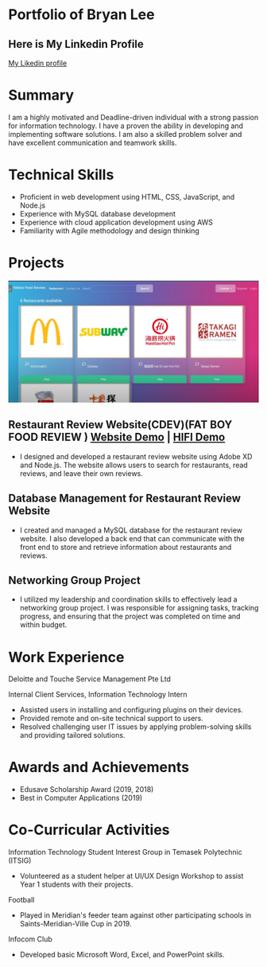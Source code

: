# Portfolio of Bryan Lee

## Here is My Linkedin Profile

[My Likedin profile](https://www.linkedin.com/in/bryan-lee-204b611b3)

# Summary

I am a highly motivated and Deadline-driven individual with a strong passion for information technology. I have a proven the ability in developing and implementing software solutions. I am also a skilled problem solver and have excellent communication and teamwork skills.

# Technical Skills

- Proficient in web development using HTML, CSS, JavaScript, and Node.js
- Experience with MySQL database development
- Experience with cloud application development using AWS
- Familiarity with Agile methodology and design thinking

# Projects
![alt text](https://github.com/Terriyakiii/BryanPortfolio/blob/main/image/Fat%20boy%20food%20review%20demo.png?raw=true)
## Restaurant Review Website(CDEV)(FAT BOY FOOD REVIEW )  [Website Demo](https://youtu.be/XuUGy-IHJ4g) | [HIFI Demo](https://youtu.be/59xevt0Mcxc)

- I designed and developed a restaurant review website using Adobe XD and Node.js. The website allows users to search for restaurants, read reviews, and leave their own reviews.

## Database Management for Restaurant Review Website

- I created and managed a MySQL database for the restaurant review website. I also developed a back end that can communicate with the front end to store and retrieve information about restaurants and reviews.

## Networking Group Project

- I utilized my leadership and coordination skills to effectively lead a networking group project. I was responsible for assigning tasks, tracking progress, and ensuring that the project was completed on time and within budget.

# Work Experience

Deloitte and Touche Service Management Pte Ltd 

Internal Client Services, Information Technology Intern

- Assisted users in installing and configuring plugins on their devices.
- Provided remote and on-site technical support to users.
- Resolved challenging user IT issues by applying problem-solving skills and providing tailored solutions.

# Awards and Achievements

- Edusave Scholarship Award (2019, 2018)
- Best in Computer Applications (2019)

# Co-Curricular Activities

Information Technology Student Interest Group in Temasek Polytechnic (ITSIG)

- Volunteered as a student helper at UI/UX Design Workshop to assist Year 1 students with their projects.

Football

- Played in Meridian's feeder team against other participating schools in Saints-Meridian-Ville Cup in 2019.

Infocom Club

- Developed basic Microsoft Word, Excel, and PowerPoint skills.

